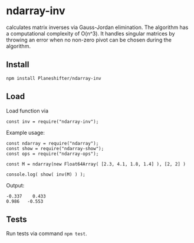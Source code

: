 # ndarray-inv

calculates matrix inverses via Gauss-Jordan elimination. The algorithm has a computational complexity of O(n^3). It handles singular matrices
by throwing an error when no non-zero pivot can be chosen during the algorithm.

## Install

```
npm install Planeshifter/ndarray-inv
```

## Load

Load function via
```JS
const inv = require("ndarray-inv");
```

Example usage:

```JS
const ndarray = require("ndarray");
const show = require("ndarray-show");
const ops = require("ndarray-ops");

const M = ndarray(new Float64Array( [2.3, 4.1, 1.8, 1.4] ), [2, 2] )

console.log( show( inv(M) ) );
```

Output:
```
-0.337    0.433
0.986   -0.553
```

## Tests

Run tests via command `npm test`.
